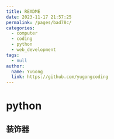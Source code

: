 ```yaml
---
title: README
date: 2023-11-17 21:57:25
permalink: /pages/bad78c/
categories:
  - computer
  - coding
  - python
  - web_development
tags:
  - null
author:
  name: YuGong
  link: https://github.com/yugongcoding
---
```

# python

## 装饰器
